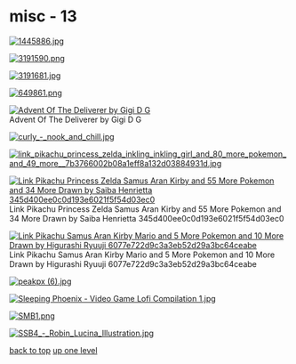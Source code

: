# misc - 13
[![1445886.jpg](https://raw.githubusercontent.com/buckmanc/wallpapers/main/mobile/nintendo/misc/1445886.jpg "1445886.jpg")](https://raw.githubusercontent.com/buckmanc/wallpapers/main/mobile/nintendo/misc/1445886.jpg)

[![3191590.png](https://raw.githubusercontent.com/buckmanc/wallpapers/main/mobile/nintendo/misc/3191590.png "3191590.png")](https://raw.githubusercontent.com/buckmanc/wallpapers/main/mobile/nintendo/misc/3191590.png)

[![3191681.jpg](https://raw.githubusercontent.com/buckmanc/wallpapers/main/mobile/nintendo/misc/3191681.jpg "3191681.jpg")](https://raw.githubusercontent.com/buckmanc/wallpapers/main/mobile/nintendo/misc/3191681.jpg)

[![649861.png](https://raw.githubusercontent.com/buckmanc/wallpapers/main/mobile/nintendo/misc/649861.png "649861.png")](https://raw.githubusercontent.com/buckmanc/wallpapers/main/mobile/nintendo/misc/649861.png)

[![Advent Of The Deliverer by Gigi D G](https://raw.githubusercontent.com/buckmanc/wallpapers/main/mobile/nintendo/misc/advent_of_the_deliverer_by_gigi_d_g.png "Advent Of The Deliverer by Gigi D G")](https://raw.githubusercontent.com/buckmanc/wallpapers/main/mobile/nintendo/misc/advent_of_the_deliverer_by_gigi_d_g.png)\
Advent Of The Deliverer by Gigi D G

[![curly_-_nook_and_chill.jpg](https://raw.githubusercontent.com/buckmanc/wallpapers/main/mobile/nintendo/misc/curly_-_nook_and_chill.jpg "curly_-_nook_and_chill.jpg")](https://raw.githubusercontent.com/buckmanc/wallpapers/main/mobile/nintendo/misc/curly_-_nook_and_chill.jpg)

[![link_pikachu_princess_zelda_inkling_inkling_girl_and_80_more_pokemon_and_49_more__7b3766002b08a1eff8a132d03884931d.jpg](https://raw.githubusercontent.com/buckmanc/wallpapers/main/mobile/nintendo/misc/link_pikachu_princess_zelda_inkling_inkling_girl_and_80_more_pokemon_and_49_more__7b3766002b08a1eff8a132d03884931d.jpg "link_pikachu_princess_zelda_inkling_inkling_girl_and_80_more_pokemon_and_49_more__7b3766002b08a1eff8a132d03884931d.jpg")](https://raw.githubusercontent.com/buckmanc/wallpapers/main/mobile/nintendo/misc/link_pikachu_princess_zelda_inkling_inkling_girl_and_80_more_pokemon_and_49_more__7b3766002b08a1eff8a132d03884931d.jpg)

[![Link Pikachu Princess Zelda Samus Aran Kirby and 55 More Pokemon and 34 More Drawn by Saiba Henrietta 345d400ee0c0d193e6021f5f54d03ec0](https://raw.githubusercontent.com/buckmanc/wallpapers/main/mobile/nintendo/misc/link_pikachu_princess_zelda_samus_aran_kirby_and_55_more_pokemon_and_34_more_drawn_by_saiba_henrietta__345d400ee0c0d193e6021f5f54d03ec0.jpg "Link Pikachu Princess Zelda Samus Aran Kirby and 55 More Pokemon and 34 More Drawn by Saiba Henrietta 345d400ee0c0d193e6021f5f54d03ec0")](https://raw.githubusercontent.com/buckmanc/wallpapers/main/mobile/nintendo/misc/link_pikachu_princess_zelda_samus_aran_kirby_and_55_more_pokemon_and_34_more_drawn_by_saiba_henrietta__345d400ee0c0d193e6021f5f54d03ec0.jpg)\
Link Pikachu Princess Zelda Samus Aran Kirby and 55 More Pokemon and 34 More Drawn by Saiba Henrietta 345d400ee0c0d193e6021f5f54d03ec0

[![Link Pikachu Samus Aran Kirby Mario and 5 More Pokemon and 10 More Drawn by Higurashi Ryuuji 6077e722d9c3a3eb52d29a3bc64ceabe](https://raw.githubusercontent.com/buckmanc/wallpapers/main/mobile/nintendo/misc/link_pikachu_samus_aran_kirby_mario_and_5_more_pokemon_and_10_more_drawn_by_higurashi_ryuuji__6077e722d9c3a3eb52d29a3bc64ceabe.png "Link Pikachu Samus Aran Kirby Mario and 5 More Pokemon and 10 More Drawn by Higurashi Ryuuji 6077e722d9c3a3eb52d29a3bc64ceabe")](https://raw.githubusercontent.com/buckmanc/wallpapers/main/mobile/nintendo/misc/link_pikachu_samus_aran_kirby_mario_and_5_more_pokemon_and_10_more_drawn_by_higurashi_ryuuji__6077e722d9c3a3eb52d29a3bc64ceabe.png)\
Link Pikachu Samus Aran Kirby Mario and 5 More Pokemon and 10 More Drawn by Higurashi Ryuuji 6077e722d9c3a3eb52d29a3bc64ceabe

[![peakpx (6).jpg](https://raw.githubusercontent.com/buckmanc/wallpapers/main/mobile/nintendo/misc/peakpx%20(6).jpg "peakpx (6).jpg")](https://raw.githubusercontent.com/buckmanc/wallpapers/main/mobile/nintendo/misc/peakpx%20(6).jpg)

[![Sleeping Phoenix - Video Game Lofi Compilation 1.jpg](https://raw.githubusercontent.com/buckmanc/wallpapers/main/mobile/nintendo/misc/Sleeping%20Phoenix%20-%20Video%20Game%20Lofi%20Compilation%201.jpg "Sleeping Phoenix - Video Game Lofi Compilation 1.jpg")](https://raw.githubusercontent.com/buckmanc/wallpapers/main/mobile/nintendo/misc/Sleeping%20Phoenix%20-%20Video%20Game%20Lofi%20Compilation%201.jpg)

[![SMB1.png](https://raw.githubusercontent.com/buckmanc/wallpapers/main/mobile/nintendo/misc/SMB1.png "SMB1.png")](https://raw.githubusercontent.com/buckmanc/wallpapers/main/mobile/nintendo/misc/SMB1.png)

[![SSB4_-_Robin_Lucina_Illustration.jpg](https://raw.githubusercontent.com/buckmanc/wallpapers/main/mobile/nintendo/misc/SSB4_-_Robin_Lucina_Illustration.jpg "SSB4_-_Robin_Lucina_Illustration.jpg")](https://raw.githubusercontent.com/buckmanc/wallpapers/main/mobile/nintendo/misc/SSB4_-_Robin_Lucina_Illustration.jpg)



[back to top](#)
[up one level](/mobile/nintendo/README.MD)
